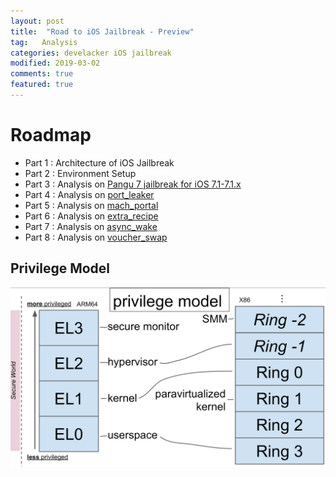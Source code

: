 ```yaml
---
layout: post
title:  "Road to iOS Jailbreak - Preview"
tag:   Analysis
categories: develacker iOS jailbreak
modified: 2019-03-02
comments: true
featured: true
---
```


# Roadmap
- Part 1 : Architecture of iOS Jailbreak
- Part 2 : Environment Setup
- Part 3 : Analysis on [Pangu 7 jailbreak for iOS 7.1-7.1.x](http://en.7.pangu.io/)
- Part 4 : Analysis on [port_leaker](https://bugs.chromium.org/p/project-zero/issues/detail?id=926)
- Part 5 : Analysis on [mach_portal](https://bugs.chromium.org/p/project-zero/issues/detail?id=965)
- Part 6 : Analysis on [extra_recipe](https://bugs.chromium.org/p/project-zero/issues/detail?id=1004)
- Part 7 : Analysis on [async_wake](https://bugs.chromium.org/p/project-zero/issues/detail?id=1417)
- Part 8 : Analysis on [voucher_swap](https://bugs.chromium.org/p/project-zero/issues/detail?id=1731)


## Privilege Model
![ios privilege model](/images/hkroo/2019-03-02-14-07-39.png)
